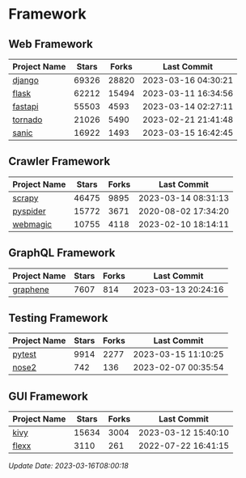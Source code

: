 # Framework

## Web Framework
| Project Name | Stars | Forks | Last Commit |
| ------------ | ----- | ----- | ----------- |
| [django](https://github.com/django/django) | 69326 | 28820 | 2023-03-16 04:30:21 |
| [flask](https://github.com/pallets/flask) | 62212 | 15494 | 2023-03-11 16:34:56 |
| [fastapi](https://github.com/tiangolo/fastapi) | 55503 | 4593 | 2023-03-14 02:27:11 |
| [tornado](https://github.com/tornadoweb/tornado) | 21026 | 5490 | 2023-02-21 21:41:48 |
| [sanic](https://github.com/sanic-org/sanic) | 16922 | 1493 | 2023-03-15 16:42:45 |

## Crawler Framework
| Project Name | Stars | Forks | Last Commit |
| ------------ | ----- | ----- | ----------- |
| [scrapy](https://github.com/scrapy/scrapy) | 46475 | 9895 | 2023-03-14 08:31:13 |
| [pyspider](https://github.com/binux/pyspider) | 15772 | 3671 | 2020-08-02 17:34:20 |
| [webmagic](https://github.com/code4craft/webmagic) | 10755 | 4118 | 2023-02-10 18:14:11 |

## GraphQL Framework
| Project Name | Stars | Forks | Last Commit |
| ------------ | ----- | ----- | ----------- |
| [graphene](https://github.com/graphql-python/graphene) | 7607 | 814 | 2023-03-13 20:24:16 |

## Testing Framework
| Project Name | Stars | Forks | Last Commit |
| ------------ | ----- | ----- | ----------- |
| [pytest](https://github.com/pytest-dev/pytest) | 9914 | 2277 | 2023-03-15 11:10:25 |
| [nose2](https://github.com/nose-devs/nose2) | 742 | 136 | 2023-02-07 00:35:54 |

## GUI Framework
| Project Name | Stars | Forks | Last Commit |
| ------------ | ----- | ----- | ----------- |
| [kivy](https://github.com/kivy/kivy) | 15634 | 3004 | 2023-03-12 15:40:10 |
| [flexx](https://github.com/flexxui/flexx) | 3110 | 261 | 2022-07-22 16:41:15 |

*Update Date: 2023-03-16T08:00:18*